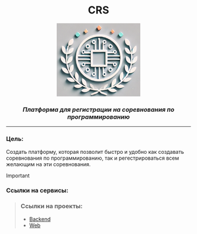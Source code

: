 <div align="center">
    <h1>CRS</h1>
    <img src="https://github.com/Competition-registration-service/.github/blob/main/ca5cfce1-11df-4a0c-954d-e6831b43865d.png" height="200"/>
    <figcaption><h3><i>Платформа для регистрации на соревнования по программированию</i></h3></figcaption>
    <hr/>
</div>

### Цель: 
Создать платформу, которая позволит быстро и удобно как создавать соревнования по программированию, так и регестрироваться всем желающим на эти соревнования.

> [!IMPORTANT]
> ### Ссылки на сервисы:

> ### Ссылки на проекты:
> - [Backend](https://github.com/Competition-registration-service/Competition-registration-service-backend.git)
> - [Web]()
